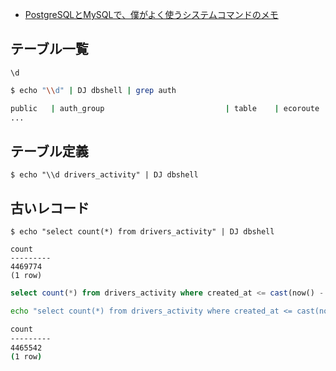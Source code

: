 - [PostgreSQLとMySQLで、僕がよく使うシステムコマンドのメモ](http://qiita.com/tamano/items/be43de7bb733ad38362c)


## テーブル一覧

~~~
\d
~~~

~~~bash
$ echo "\\d" | DJ dbshell | grep auth

public   | auth_group                           | table    | ecoroute
...
~~~

## テーブル定義

~~~
$ echo "\\d drivers_activity" | DJ dbshell
~~~

## 古いレコード

~~~
$ echo "select count(*) from drivers_activity" | DJ dbshell

count  
---------
4469774
(1 row)
~~~

~~~sql
select count(*) from drivers_activity where created_at <= cast(now() - interval '60 days' as timestamp);
~~~

~~~bash
echo "select count(*) from drivers_activity where created_at <= cast(now() - interval '300 days' as timestamp);" | DJ dbshell

count  
---------
4465542
(1 row)
~~~
